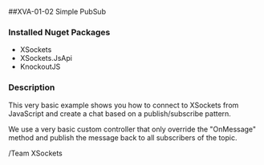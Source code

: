 ##XVA-01-02 Simple PubSub

### Installed Nuget Packages

- XSockets
- XSockets.JsApi
- KnockoutJS

### Description

This very basic example shows you how to connect to XSockets from JavaScript and create a chat based on a publish/subscribe pattern.

We use a very basic custom controller that only override the "OnMessage" method and publish the message back to all subscribers of the topic.

/Team XSockets